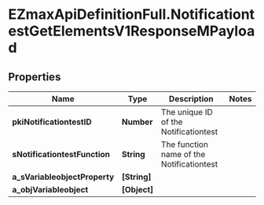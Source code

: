 # EZmaxApiDefinitionFull.NotificationtestGetElementsV1ResponseMPayload

## Properties

Name | Type | Description | Notes
------------ | ------------- | ------------- | -------------
**pkiNotificationtestID** | **Number** | The unique ID of the Notificationtest | 
**sNotificationtestFunction** | **String** | The function name of the Notificationtest | 
**a_sVariableobjectProperty** | **[String]** |  | 
**a_objVariableobject** | **[Object]** |  | 


